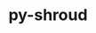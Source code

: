 ---
title: "py-shroud"
layout: cache
categories: [package, develop]
meta: {"compilers": ["gcc@7.5.0"], "num_specs": 11, "num_specs_by_stack": {"radiuss": 11, "root": 11}, "oss": ["ubuntu18.04"], "platforms": ["linux"], "stacks": ["radiuss", "root"], "targets": ["x86_64_v3"], "versions": ["0.12.2"]}
spec_details: [{"compiler": "gcc@7.5.0", "hash": "35o7gykblfc4lr6ulfeqtaz2ilrl5b3g", "os": "ubuntu18.04", "platform": "linux", "size": "-", "stacks": ["radiuss", "root"], "target": "x86_64_v3", "variants": ["build_system=python_pip"], "versions": ["0.12.2"]}, {"compiler": "gcc@7.5.0", "hash": "ay2rxy2jgt6fj7d7gw5qxvj3bsqfdqkp", "os": "ubuntu18.04", "platform": "linux", "size": "-", "stacks": ["radiuss", "root"], "target": "x86_64_v3", "variants": ["build_system=python_pip"], "versions": ["0.12.2"]}, {"compiler": "gcc@7.5.0", "hash": "d4uyk3abjtbph7nklsam2lokajlp6xsp", "os": "ubuntu18.04", "platform": "linux", "size": "-", "stacks": ["radiuss", "root"], "target": "x86_64_v3", "variants": ["build_system=python_pip"], "versions": ["0.12.2"]}, {"compiler": "gcc@7.5.0", "hash": "eoig3uzq3idc6wmtlzsede2pcykp2ru7", "os": "ubuntu18.04", "platform": "linux", "size": "-", "stacks": ["radiuss", "root"], "target": "x86_64_v3", "variants": ["build_system=python_pip"], "versions": ["0.12.2"]}, {"compiler": "gcc@7.5.0", "hash": "gueh343gcofptqpydoa5vmedqxipwrtt", "os": "ubuntu18.04", "platform": "linux", "size": "-", "stacks": ["radiuss", "root"], "target": "x86_64_v3", "variants": ["build_system=python_pip"], "versions": ["0.12.2"]}, {"compiler": "gcc@7.5.0", "hash": "j2jdxy5sq24vcsgk2sq6ruowjso73m7s", "os": "ubuntu18.04", "platform": "linux", "size": "-", "stacks": ["radiuss", "root"], "target": "x86_64_v3", "variants": ["build_system=python_pip"], "versions": ["0.12.2"]}, {"compiler": "gcc@7.5.0", "hash": "kyppmnzang6sdazlj44tqxczrzfbvet6", "os": "ubuntu18.04", "platform": "linux", "size": "-", "stacks": ["radiuss", "root"], "target": "x86_64_v3", "variants": ["build_system=python_pip"], "versions": ["0.12.2"]}, {"compiler": "gcc@7.5.0", "hash": "lx7ahcqdgsfqgdrzh5bc5m2ce3aogn4t", "os": "ubuntu18.04", "platform": "linux", "size": "-", "stacks": ["radiuss", "root"], "target": "x86_64_v3", "variants": ["build_system=python_pip"], "versions": ["0.12.2"]}, {"compiler": "gcc@7.5.0", "hash": "udtlagpu4ckch55vo4rpqrliz4ycpwva", "os": "ubuntu18.04", "platform": "linux", "size": "-", "stacks": ["radiuss", "root"], "target": "x86_64_v3", "variants": ["build_system=python_pip"], "versions": ["0.12.2"]}, {"compiler": "gcc@7.5.0", "hash": "uoutjk2evrb5mkiy4hsdwnt6nq2fynxp", "os": "ubuntu18.04", "platform": "linux", "size": "-", "stacks": ["radiuss", "root"], "target": "x86_64_v3", "variants": ["build_system=python_pip"], "versions": ["0.12.2"]}, {"compiler": "gcc@7.5.0", "hash": "wujpwrxjph5jftngwgtoaqdcmmyv23pe", "os": "ubuntu18.04", "platform": "linux", "size": "-", "stacks": ["radiuss", "root"], "target": "x86_64_v3", "variants": ["build_system=python_pip"], "versions": ["0.12.2"]}]
---